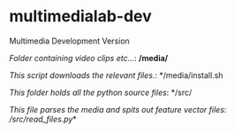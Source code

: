 multimedialab-dev
=================

Multimedia Development Version 

*Folder containing video clips etc...*:
**/media/**

*This script downloads the relevant files.*:
*/media/install.sh

*This folder holds all the python source files*:
*/src/

*This file parses the media and spits out feature vector files*:
*/src/read_files.py**
